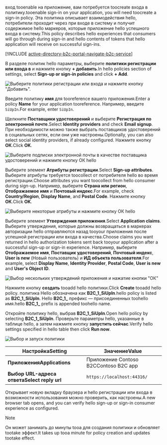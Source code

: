 <span data-ttu-id="aca6a-101">вход tooenable на приложение, вам потребуется toocreate входа в политику.</span><span class="sxs-lookup"><span data-stu-id="aca6a-101">tooenable sign-in on your application, you will need toocreate a sign-in policy.</span></span> <span data-ttu-id="aca6a-102">Эта политика описывает взаимодействия hello, потребители проходит через при входе в систему и получит содержимое hello маркеров, которые приложение hello успешного входа в систему.</span><span class="sxs-lookup"><span data-stu-id="aca6a-102">This policy describes hello experiences that consumers will go through during sign-in and hello contents of tokens that hello application will receive on successful sign-ins.</span></span>

[!INCLUDE [active-directory-b2c-portal-navigate-b2c-service](active-directory-b2c-portal-navigate-b2c-service.md)]

<span data-ttu-id="aca6a-103">В разделе политик hello параметры, выберите **политики регистрации или входа в** и нажмите кнопку **+ добавить**.</span><span class="sxs-lookup"><span data-stu-id="aca6a-103">In hello policies section of settings, select **Sign-up or sign-in policies** and click **+ Add**.</span></span>

![Выберите политики регистрации или входа и нажмите кнопку "Добавить".](media/active-directory-b2c-create-sign-in-sign-up-policy/add-b2c-signup-signin-policy.png)

<span data-ttu-id="aca6a-105">Введите политику **имя** для tooreference вашего приложения.</span><span class="sxs-lookup"><span data-stu-id="aca6a-105">Enter a policy **Name** for your application tooreference.</span></span> <span data-ttu-id="aca6a-106">Например, введите `SiUpIn`.</span><span class="sxs-lookup"><span data-stu-id="aca6a-106">For example, enter `SiUpIn`.</span></span>

<span data-ttu-id="aca6a-107">Щелкните **Поставщики удостоверений** и выберите **Регистрация по электронной почте**.</span><span class="sxs-lookup"><span data-stu-id="aca6a-107">Select **Identity providers** and check **Email signup**.</span></span> <span data-ttu-id="aca6a-108">При необходимости можно также выбрать поставщиков удостоверений в социальных сетях, если они уже настроены.</span><span class="sxs-lookup"><span data-stu-id="aca6a-108">Optionally, you can also select social identity providers, if already configured.</span></span> <span data-ttu-id="aca6a-109">Нажмите кнопку **ОК**.</span><span class="sxs-lookup"><span data-stu-id="aca6a-109">Click **OK**.</span></span>

![Выберите подписки электронной почты в качестве поставщика удостоверений и нажмите кнопку ОК hello](media/active-directory-b2c-create-sign-in-sign-up-policy/add-b2c-signup-signin-identity-providers.png)

<span data-ttu-id="aca6a-111">Выберите элемент **Атрибуты регистрации**.</span><span class="sxs-lookup"><span data-stu-id="aca6a-111">Select **Sign-up attributes**.</span></span> <span data-ttu-id="aca6a-112">Выберите атрибуты требуется toocollect от потребителя hello во время регистрации.</span><span class="sxs-lookup"><span data-stu-id="aca6a-112">Choose attributes you want toocollect from hello consumer during sign-up.</span></span> <span data-ttu-id="aca6a-113">Например, выберите **Страна или регион**, **Отображаемое имя** и **Почтовый индекс**.</span><span class="sxs-lookup"><span data-stu-id="aca6a-113">For example, check **Country/Region**, **Display Name**, and **Postal Code**.</span></span> <span data-ttu-id="aca6a-114">Нажмите кнопку **ОК**.</span><span class="sxs-lookup"><span data-stu-id="aca6a-114">Click **OK**.</span></span>

![Выберите некоторые атрибуты и нажмите кнопку ОК hello](media/active-directory-b2c-create-sign-in-sign-up-policy/add-b2c-signup-signin-sign-up-attributes.png)

<span data-ttu-id="aca6a-116">Выберите элемент **Утверждения приложения**.</span><span class="sxs-lookup"><span data-stu-id="aca6a-116">Select **Application claims**.</span></span> <span data-ttu-id="aca6a-117">Выберите утверждения, которые должны возвращаться в маркерах авторизации hello отправляются назад tooyour приложения после успешной регистрации или входа в качества.</span><span class="sxs-lookup"><span data-stu-id="aca6a-117">Choose claims you want returned in hello authorization tokens sent back tooyour application after a successful sign-up or sign-in experience.</span></span> <span data-ttu-id="aca6a-118">Например, выберите **Отображаемое имя**, **Поставщик удостоверений**, **Почтовый индекс**, **User is new** (Новый пользователь) и **ИД объекта пользователя**.</span><span class="sxs-lookup"><span data-stu-id="aca6a-118">For example, select **Display Name**, **Identity Provider**, **Postal Code**, **User is new** and **User's Object ID**.</span></span>

![Выбор нескольких утверждений приложения и нажатие кнопки "ОК"](media/active-directory-b2c-create-sign-in-sign-up-policy/add-b2c-signup-signin-application-claims.png)

<span data-ttu-id="aca6a-120">Нажмите кнопку **создать** tooadd hello политики.</span><span class="sxs-lookup"><span data-stu-id="aca6a-120">Click **Create** tooadd hello policy.</span></span> <span data-ttu-id="aca6a-121">политика Hello обозначена как **B2C_1_SiUpIn**.</span><span class="sxs-lookup"><span data-stu-id="aca6a-121">hello policy is listed as **B2C_1_SiUpIn**.</span></span> <span data-ttu-id="aca6a-122">Hello **B2C_1_** префикс — присоединенных toohello имя.</span><span class="sxs-lookup"><span data-stu-id="aca6a-122">hello **B2C_1_** prefix is appended toohello name.</span></span>

<span data-ttu-id="aca6a-123">Откройте политику hello, выбрав **B2C_1_SiUpIn**.</span><span class="sxs-lookup"><span data-stu-id="aca6a-123">Open hello policy by selecting **B2C_1_SiUpIn**.</span></span> <span data-ttu-id="aca6a-124">Проверьте параметры hello, указанные в таблице hello, а затем нажмите кнопку **запустить сейчас**.</span><span class="sxs-lookup"><span data-stu-id="aca6a-124">Verify hello settings specified in hello table then click **Run now**.</span></span>

![Выбор и запуск политики](media/active-directory-b2c-create-sign-in-sign-up-policy/run-b2c-signup-signin-policy.png)

| <span data-ttu-id="aca6a-126">Настройка</span><span class="sxs-lookup"><span data-stu-id="aca6a-126">Setting</span></span>      | <span data-ttu-id="aca6a-127">Значение</span><span class="sxs-lookup"><span data-stu-id="aca6a-127">Value</span></span>  |
| ------------ | ------ |
| <span data-ttu-id="aca6a-128">**Приложения**</span><span class="sxs-lookup"><span data-stu-id="aca6a-128">**Applications**</span></span> | <span data-ttu-id="aca6a-129">Приложение Contoso B2C</span><span class="sxs-lookup"><span data-stu-id="aca6a-129">Contoso B2C app</span></span> |
| <span data-ttu-id="aca6a-130">**Выбор URL-адреса ответа**</span><span class="sxs-lookup"><span data-stu-id="aca6a-130">**Select reply url**</span></span> | `https://localhost:44316/` |

<span data-ttu-id="aca6a-131">Открывает новую вкладку браузера и hello регистрации или входа в возможности использования можно проверить, как настроены.</span><span class="sxs-lookup"><span data-stu-id="aca6a-131">A new browser tab opens, and you can verify hello sign-up or sign-in consumer experience as configured.</span></span>

> [!NOTE]
> <span data-ttu-id="aca6a-132">Он может занимать до минуты tooa для создания политики и обновляет tootake эффект.</span><span class="sxs-lookup"><span data-stu-id="aca6a-132">It takes up tooa minute for policy creation and updates tootake effect.</span></span>
>